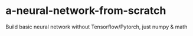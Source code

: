 # a-neural-network-from-scratch
Build basic neural network without Tensorflow/Pytorch, just numpy &amp; math
